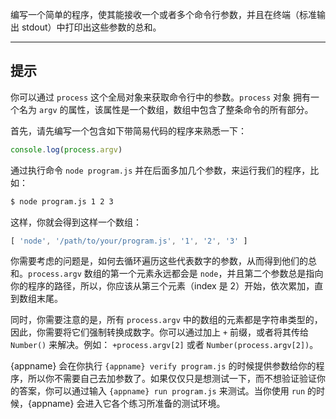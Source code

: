 编写一个简单的程序，使其能接收一个或者多个命令行参数，并且在终端（标准输出 stdout）中打印出这些参数的总和。

----------------------------------------------------------------------
## 提示

你可以通过 `process` 这个全局对象来获取命令行中的参数。`process` 对象 拥有一个名为 `argv` 的属性，该属性是一个数组，数组中包含了整条命令的所有部分。

首先，请先编写一个包含如下带简易代码的程序来熟悉一下：

```js
console.log(process.argv)
```

通过执行命令 `node program.js` 并在后面多加几个参数，来运行我们的程序，比如：

```sh
$ node program.js 1 2 3
```

这样，你就会得到这样一个数组：

```js
[ 'node', '/path/to/your/program.js', '1', '2', '3' ]
```

你需要考虑的问题是，如何去循环遍历这些代表数字的参数，从而得到他们的总和。`process.argv` 数组的第一个元素永远都会是 `node`，并且第二个参数总是指向你的程序的路径，所以，你应该从第三个元素（index 是 2）开始，依次累加，直到数组末尾。

同时，你需要注意的是，所有 `process.argv` 中的数组的元素都是字符串类型的，因此，你需要将它们强制转换成数字。你可以通过加上 `+` 前缀，或者将其传给 `Number()` 来解决。例如： `+process.argv[2]` 或者 `Number(process.argv[2])`。

{appname} 会在你执行 `{appname} verify program.js` 的时候提供参数给你的程序，所以你不需要自己去加参数了。如果仅仅只是想测试一下，而不想验证验证你的答案，你可以通过输入 `{appname} run program.js` 来测试。当你使用 `run` 的时候，{appname} 会进入它各个练习所准备的测试环境。
